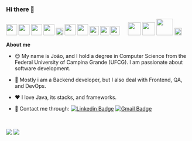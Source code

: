 ### Hi there 👋

<span><img height="30px" src="https://cdn.svgporn.com/logos/java.svg"></span>
<span><img height="30px" src="https://cdn.svgporn.com/logos/javascript.svg"></span>
<span><img height="30px" src="https://cdn.svgporn.com/logos/nodejs.svg"></span>
<span><img height="30px" src="https://cdn.svgporn.com/logos/spring.svg"></span>
<span><img height="20px" src="https://cdn.svgporn.com/logos/express.svg"></span>
<span><img height="30px" src="https://cdn.svgporn.com/logos/postgresql.svg"></span>
<span><img height="30px" src="https://cdn.svgporn.com/logos/mongodb.svg"></span>
<span><img height="25px" src="https://cdn.svgporn.com/logos/react.svg"></span>
<span><img height="25px" src="https://cdn.svgporn.com/logos/docker.svg"></span>
<span><img height="25px" src="https://cdn.svgporn.com/logos/git.svg"></span>
<span><img height="15px" src="https://cdn.svgporn.com/logos/rabbitmq.svg"></span>
<span><img height="35px" src="https://cdn.svgporn.com/logos/cucumber.svg"></span>
<span><img height="35px" src="https://avatars.githubusercontent.com/u/874086?s=200&v=4"></span>
<span><img height="45px" src="https://testcontainers.com/images/modules/wiremock-mark.svg"></span>
<span><img height="20px" src="https://upload.wikimedia.org/wikipedia/commons/2/2c/Mockito_Logo.png"></span>

**About me**

- 😊 My name is João, and I hold a degree in Computer Science from the Federal University of Campina Grande (UFCG). I am passionate about software development.

- 💼 Mostly i am a Backend developer, but I also deal with Frontend, QA, and DevOps.

- ❤️ I love Java, its stacks, and frameworks.
  
- 💬 Contact me through:
[![Linkedin Badge](https://img.shields.io/badge/-joaoalcimar-blue?style=flat-square&logo=Linkedin&logoColor=white&link=https://www.linkedin.com/in/joaoasantiago//)](https://www.linkedin.com/in/joaoasantiago/) [![Gmail Badge](https://img.shields.io/badge/-joao.alcimar.junior@gmail.com-c14438?style=flat-square&logo=Gmail&logoColor=white&link=mailto:joao.alcimar.junior@gmail.com)](mailto:joao.alcimar.junior@gmail.com)

</br>

<img align="center" src="https://github-readme-stats.vercel.app/api/top-langs/?username=joaoalcimar&layout=donut&theme=default" /></a>
<img align="center" src="https://github-readme-stats.vercel.app/api?username=joaoalcimar&show_icons=true&theme=default&rank_icon=github#gh-light-mode-only" /></a>


